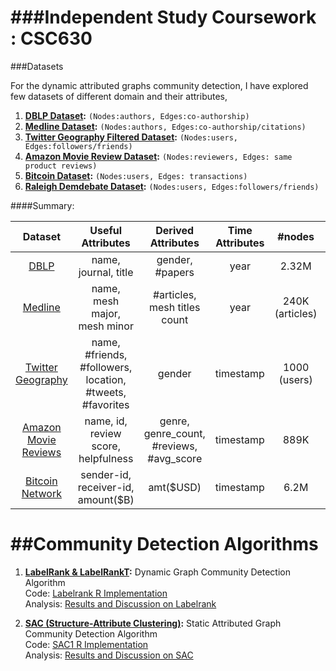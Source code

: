 ###Independent Study Coursework :  CSC630
====
###Datasets

For the dynamic attributed graphs community detection, I have explored few datasets of different domain and their attributes,

1. **[DBLP Dataset](https://github.com/abhiabhi15/datamining/blob/master/independent-study/dblp.md):** `(Nodes:authors, Edges:co-authorship)`
2. **[Medline Dataset](https://github.com/abhiabhi15/datamining/blob/master/independent-study/medline-citation.md):** `(Nodes:authors, Edges:co-authorship/citations)`
3. **[Twitter Geography Filtered Dataset](https://github.com/abhiabhi15/datamining/blob/master/independent-study/twitter-data.md):** `(Nodes:users, Edges:followers/friends)`
4. **[Amazon Movie Review Dataset](https://github.com/abhiabhi15/datamining/blob/master/independent-study/amazon-movie-reviews.md):** `(Nodes:reviewers, Edges: same product reviews)`
5. **[Bitcoin Dataset](https://github.com/abhiabhi15/datamining/blob/master/independent-study/bitcoin.md):** `(Nodes:users, Edges: transactions)`
6. **[Raleigh Demdebate Dataset](https://github.com/abhiabhi15/datamining/blob/master/independent-study/data/twitter/raleigh_tweets.json):** `(Nodes:users, Edges:followers/friends)`


####Summary:

| Dataset         | Useful Attributes  | Derived Attributes |  Time Attributes | #nodes | #edges | Download Link
|:---------------:|:-----------:|:-------------:|:--------------:|:-------:|:------:|:-------------|
| [DBLP](https://github.com/abhiabhi15/datamining/blob/master/independent-study/dblp.md)| name, journal, title | gender, #papers | year| 2.32M | 10.23M | http://dblp.uni-trier.de/xml/ |    
| [Medline](https://github.com/abhiabhi15/datamining/blob/master/independent-study/amazon-movie-reviews.md)| name, mesh major, mesh minor | #articles, mesh titles count | year| 240K (articles) |  | https://www.nlm.nih.gov/bsd/sample_records_avail.html |    
| [Twitter Geography](https://github.com/abhiabhi15/datamining/blob/master/independent-study/twitter-data.md)| name, #friends, #followers, location, #tweets, #favorites  | gender | timestamp | 1000 (users) |  | https://dev.twitter.com/rest/public |    
| [Amazon Movie Reviews](https://github.com/abhiabhi15/datamining/blob/master/independent-study/amazon-movie-reviews.md)| name, id, review score, helpfulness | genre, genre_count, #reviews, #avg_score | timestamp | 889K | 7.9M | https://snap.stanford.edu/data/web-Movies.html |    
| [Bitcoin Network](https://github.com/abhiabhi15/datamining/blob/master/independent-study/bitcoin.md)| sender-id, receiver-id, amount($B) | amt($USD) | timestamp | 6.2M | 37M | http://compbio.cs.uic.edu/data/bitcoin/bitcoin_uic_data_and_code_20130107.zip |    

##Community Detection Algorithms
===
1. **[LabelRank & LabelRankT](https://github.com/abhiabhi15/datamining/blob/master/independent-study/papers/LabelRank:%20A%20Stabilized%20Label%20Propagation.pdf):** Dynamic Graph Community Detection Algorithm    
   Code: [Labelrank R Implementation](https://github.com/abhiabhi15/datamining/tree/master/independent-study/code/labelrank)  
   Analysis: [Results and Discussion on Labelrank](https://github.com/abhiabhi15/datamining/blob/master/independent-study/algorithms/labelrank.md)    
   
2. **[SAC (Structure-Attribute Clustering)](https://github.com/abhiabhi15/datamining/blob/master/independent-study/papers/Community%20detection%20based%20on%20structural%20and%20attribute%20similarities.pdf):** Static Attributed Graph Community Detection Algorithm  
   Code: [SAC1 R Implementation](https://github.com/abhiabhi15/datamining/tree/master/independent-study/code/sac)  
   Analysis: [Results and Discussion on SAC](https://github.com/abhiabhi15/datamining/blob/master/independent-study/algorithms/sac.md)      


